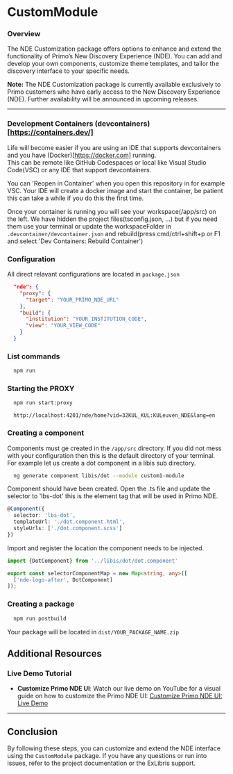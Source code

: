 # CustomModule

### Overview
The NDE Customization package offers options to enhance and extend the functionality of Primo’s New Discovery Experience (NDE). You can add and develop your own components, customize theme templates, and tailor the discovery interface to your specific needs.

**Note:**
The NDE Customization package is currently available exclusively to Primo customers who have early access to the New Discovery Experience (NDE). Further availability will be announced in upcoming releases.

---

### Development Containers (devcontainers)[https://containers.dev/]
Life will become easier if you are using an IDE that supports devcontainers and you have (Docker)[https://docker.com] running.  
This can be remote like GitHub Codespaces or local like Visual Studio Code(VSC) or any IDE that support devcontainers.

You can 'Reopen in Container' when you open this repository in for example VSC. Your IDE will create a docker image and start the container, be patient this can take a while if you do this the first time.

Once your container is running you will see your workspace(/app/src) on the left. We have hidden the project files(tsconfig.json, ...) but if you need them use your terminal or update the workspaceFolder in ```.devcontainer/devcontainer.json``` and rebuild(press cmd/ctrl+shift+p or F1 and select 'Dev Containers: Rebuild Container')

### Configuration
All direct relavant configurations are located in ```package.json```

```json
  "nde": {
    "proxy": {
      "target": "YOUR_PRIMO_NDE_URL"
    },
    "build": {
      "institution": "YOUR_INSTITUTION_CODE",
      "view": "YOUR_VIEW_CODE"
    }
  }
```

### List commands
```bash
  npm run
```

### Starting the PROXY
```bash
  npm run start:proxy
```

```HTTP
  http://localhost:4201/nde/home?vid=32KUL_KUL:KULeuven_NDE&lang=en
```

### Creating a component
Components must ge created in the ```/app/src``` directory. If you did not mess with your configuration then this is the default directory of your terminal.   
For example let us create a dot component in a libis sub directory.
```bash
  ng generate component libis/dot --module custom1-module
```
Component should have been created. Open the .ts file and update the selector to 'lbs-dot' this is the element tag that will be used in Primo NDE.
```typescript
@Component({
  selector: 'lbs-dot',
  templateUrl: './dot.component.html',
  styleUrls: ['./dot.component.scss']
})
```

Import and register the location the component needs to be injected.
```typescript
import {DotComponent} from '../libis/dot/dot.component'

export const selectorComponentMap = new Map<string, any>([  
  ['nde-logo-after', DotComponent]
]);
```

### Creating a package
```bash
  npm run postbuild
```
Your package will be located in ```dist/YOUR_PACKAGE_NAME.zip```

## Additional Resources

### Live Demo Tutorial
- **Customize Primo NDE UI**: Watch our live demo on YouTube for a visual guide on how to customize the Primo NDE UI:
  [Customize Primo NDE UI: Live Demo](https://www.youtube.com/watch?v=z06l2hJYuLc)



---

## Conclusion
By following these steps, you can customize and extend the NDE interface using the `CustomModule` package. If you have any questions or run into issues, refer to the project documentation or the ExLibris support.

